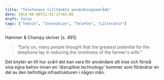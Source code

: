 ```yaml
---
title: "Telefonens tilltänkta användningsområde"
date: 2019-08-08T21:01:17+02:00
draft: false
tags: ["Teknik", "Innovation", "Telefon", "Litteratur"]
---
```


Hammer & Champy skriver [s. 491]:

> "Early on, many people thought that the greatest potential for the telephone  lay in reducing the loneliness of the farmer's wife."

Det knyter an till hur svårt det kan vara för användare att inse och förstå sina egna behov innan en 'disruptive technology' kommer som förändrar en del av den befintliga infrastrukturen i någon mån.


